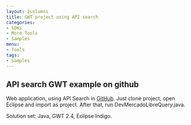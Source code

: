 ```yaml
---
layout: 2columns
title: GWT project using API search
categories: 
- SDKs 
- More Tools
- Samples
menu: 
- Tools
tags: 
- Samples
---
```



## API search GWT example on github

Web application, using API Search in [GitHub](https://github.com/nmoraes/queryItem).
Just clone project, open Eclipse and import as project. After that, run DevMercadoLibreQuery.java.

Solution set: Java, GWT 2.4, Eclipse Indigo.